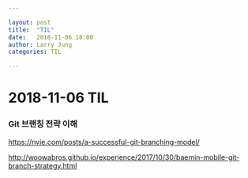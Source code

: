 ```yaml
---

layout: post
title:  "TIL"
date:   2018-11-06 18:00
author: Larry Jung
categories: TIL

---
```


# 2018-11-06 TIL    



### Git  브랜칭 전략 이해  

https://nvie.com/posts/a-successful-git-branching-model/   

http://woowabros.github.io/experience/2017/10/30/baemin-mobile-git-branch-strategy.html  

